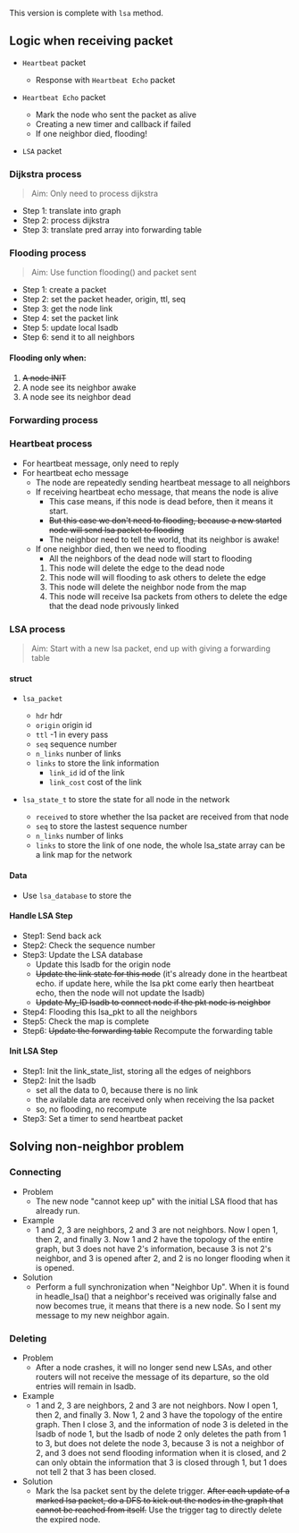 This version is complete with `lsa` method.

## Logic when receiving packet

- `Heartbeat` packet
  - Response with `Heartbeat Echo` packet

- `Heartbeat Echo` packet
  - Mark the node who sent the packet as alive
  - Creating a new timer and callback if failed
  - If one neighbor died, flooding!

- `LSA` packet

### Dijkstra process

> Aim: Only need to process dijkstra

- Step 1: translate into graph
- Step 2: process dijkstra
- Step 3: translate pred array into forwarding table

### Flooding process

> Aim: Use function flooding() and packet sent

- Step 1: create a packet
- Step 2: set the packet header, origin, ttl, seq
- Step 3: get the node link
- Step 4: set the packet link
- Step 5: update local lsadb
- Step 6: send it to all neighbors

#### Flooding only when:

1. ~~A node INIT~~
2. A node see its neighbor awake
3. A node see its neighbor dead

### Forwarding process

### Heartbeat process

- For heartbeat message, only need to reply
- For heartbeat echo message
  - The node are repeatedly sending heartbeat message to all neighbors
  - If receiving heartbeat echo message, that means the node is alive
    - This case means, if this node is dead before, then it means it start.
    - ~~But this case we don't need to flooding, because a new started node will send lsa packet to flooding~~
    - The neighbor need to tell the world, that its neighbor is awake!
  - If one neighbor died, then we need to flooding
    - All the neighbors of the dead node will start to flooding
    1. This node will delete the edge to the dead node
    2. This node will will flooding to ask others to delete the edge
    3. This node will delete the neighbor node from the map
    4. This node will receive lsa packets from others to delete the edge that the dead node privously linked

### LSA process

> Aim: Start with a new lsa packet, end up with giving a forwarding table

#### struct

- `lsa_packet`
  - `hdr` hdr
  - `origin` origin id
  - `ttl` -1 in every pass
  - `seq` sequence number
  - `n_links` nunber of links
  - `links` to store the link information
    - `link_id` id of the link
    - `link_cost` cost of the link

- `lsa_state_t` to store the state for all node in the network
  - `received` to store whether the lsa packet are received from that node
  - `seq` to store the lastest sequence number
  - `n_links` number of links
  - `links` to store the link of one node, the whole lsa_state array can be a link map for the network


#### Data

- Use `lsa_database` to store the 

#### Handle LSA Step

- Step1: Send back ack
- Step2: Check the sequence number
- Step3: Update the LSA database
  - Update this lsadb for the origin node
  - ~~Update the link state for this node~~ (it's already done in the heartbeat echo. if update here, while the lsa pkt come early then heartbeat echo, then the node will not update the lsadb)
  - ~~Update My_ID lsadb to connect node if the pkt node is neighbor~~
- Step4: Flooding this lsa_pkt to all the neighbors
- Step5: Check the map is complete
- Step6: ~~Update the forwarding table~~ Recompute the forwarding table

#### Init LSA Step

- Step1: Init the link_state_list, storing all the edges of neighbors
- Step2: Init the lsadb
  - set all the data to 0, because there is no link
  - the avilable data are received only when receiving the lsa packet
  - so, no flooding, no recompute
- Step3: Set a timer to send heartbeat packet

## Solving non-neighbor problem

### Connecting

- Problem
  - The new node "cannot keep up" with the initial LSA flood that has already run.
- Example
  - 1 and 2, 3 are neighbors, 2 and 3 are not neighbors. Now I open 1, then 2, and finally 3. Now 1 and 2 have the topology of the entire graph, but 3 does not have 2's information, because 3 is not 2's neighbor, and 3 is opened after 2, and 2 is no longer flooding when it is opened.
- Solution
  - Perform a full synchronization when "Neighbor Up". When it is found in headle_lsa() that a neighbor's received was originally false and now becomes true, it means that there is a new node. So I sent my message to my new neighbor again.

### Deleting

- Problem
  - After a node crashes, it will no longer send new LSAs, and other routers will not receive the message of its departure, so the old entries will remain in lsadb.
- Example
  - 1 and 2, 3 are neighbors, 2 and 3 are not neighbors. Now I open 1, then 2, and finally 3. Now 1, 2 and 3 have the topology of the entire graph. Then I close 3, and the information of node 3 is deleted in the lsadb of node 1, but the lsadb of node 2 only deletes the path from 1 to 3, but does not delete the node 3, because 3 is not a neighbor of 2, and 3 does not send flooding information when it is closed, and 2 can only obtain the information that 3 is closed through 1, but 1 does not tell 2 that 3 has been closed.
- Solution
  - Mark the lsa packet sent by the delete trigger. ~~After each update of a marked lsa packet, do a DFS to kick out the nodes in the graph that cannot be reached from itself.~~ Use the trigger tag to directly delete the expired node.